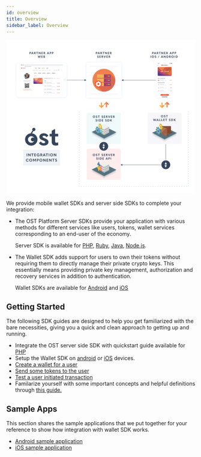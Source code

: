 ```yaml
---
id: overview
title: Overview
sidebar_label: Overview
---
```


![platform-overview](/platform/docs/assets/Platform-Integrations.jpg)



We provide mobile wallet SDKs and server side SDKs to complete your integration:

* The OST Platform Server SDKs provide your application with various methods for different services like users, tokens, wallet services corresponding to an end-user of the economy. 

	Server SDK is available for  [PHP](/platform/docs/server_sdk_setup/php/), [Ruby](https://github.com/ostdotcom/ost-sdk-ruby), [Java](https://github.com/ostdotcom/ost-sdk-java), [Node.js](https://github.com/ostdotcom/ost-sdk-js).

* The Wallet SDK adds support for users to own their tokens without requiring them to directly manage their private crypto keys. This essentially means providing private key management, authorization and recovery services in addition to authentication.
	
	Wallet SDKs are available for [Android](https://github.com/ostdotcom/ost-client-android-sdk) and [iOS](https://github.com/ostdotcom/ost-client-ios-sdk)

## Getting Started
The following SDK guides are designed to help you get familiarized with the bare necessities, giving you a quick and clean approach to getting up and running.

* Integrate the OST server side SDK with quickstart guide available for [PHP](/platform/docs/sdk/getting_started/server_sdk_quickstart_guide/php/)
* Setup the Wallet SDK on [android](/platform/docs/sdk/getting_started/wallet_sdk_setup/android/) or [iOS](/platform/docs/sdk/getting_started/wallet_sdk_setup/iOS/) devices.
* [Create a wallet for a user](/platform/docs/guides/create_wallet/) 
* [Send some tokens to the user](/platform/docs/guides/execute_transaction/#executing-company-to-user-transactions)
* [Test a user initiated transaction](/platform/docs/guides/execute_transaction/#executing-user-intiated-transactions-in-web)
* Familarize yourself with some important concepts and helpful definitions through [this guide.](/platform/docs/additional_resources/glossary/)


## Sample Apps
This section shares the sample applications that we put together for your reference to show how integration with wallet SDK works.

* [Android sample application](https://github.com/ostdotcom/ost-wallet-sdk-android/tree/develop/app)
* [iOS sample application](https://github.com/ostdotcom/ios-demo-app/tree/develop)
                     